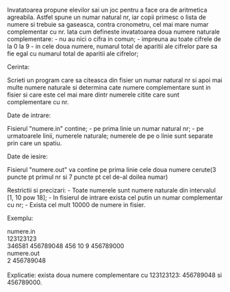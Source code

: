 Invatatoarea propune elevilor sai un joc pentru a face ora de aritmetica agreabila. Astfel spune un numar natural nr, iar copii primesc o 
lista de numere si trebuie sa gaseasca, contra cronometru, cel mai mare numar complementar cu nr. Iata cum defineste invatatoarea doua 
numere naturale complementare: - nu au nici o cifra in comun; - impreuna au toate cifrele de la 0 la 9 - in cele doua numere, numarul 
total de aparitii ale cifrelor pare sa fie egal cu numarul total de aparitii ale cifrelor;

Cerinta:

Scrieti un program care sa citeasca din fisier un numar natural nr si apoi mai multe numere naturale si determina cate numere complementare
sunt in fisier si care este cel mai mare dintr numerele citite care sunt complementare cu nr.

Date de intrare:

Fisierul "numere.in" contine; - pe prima linie un numar natural nr; - pe urmatoarele linii, numerele naturale; numerele de pe o linie 
sunt separate prin care un spatiu.

Date de iesire:

Fisierul "numere.out" va contine pe prima linie cele doua numere cerute(3 puncte pt primul nr si 7 puncte pt cel de-al doilea numar)

Restrictii si precizari: - Toate numerele sunt numere naturale din intervalul [1, 10 pow 18]; - In fisierul de intrare exista cel putin 
un numar complementar cu nr; - Exista cel mult 10000 de numere in fisier.

Exemplu:</br>

numere.in </br>
123123123 </br>
346581 456789048 456 10 9 456789000
</br>
numere.out </br>
2 456789048</br>
</br>
Explicatie: exista doua numere complementare cu 123123123: 456789048 si 456789000.
